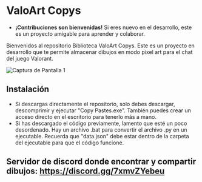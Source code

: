 # ValoArt Copys

- **¡Contribuciones son bienvenidas!** Si eres nuevo en el desarrollo, este es un proyecto amigable para aprender y colaborar.

Bienvenidos al repositorio Biblioteca ValoArt Copys. Este es un proyecto en desarrollo que te permite almacenar dibujos en modo pixel art para el chat del juego Valorant.

![Captura de Pantalla 1](https://github.com/VxwxV-SAN/biblioteca-de-copy-pastes/assets/143349085/f273c7de-8a93-4054-a460-3a027e8dd365)

## Instalación 
- Si descargas directamente el repositorio, solo debes descargar, descomprimir y ejecutar "Copy Pastes.exe". También puedes crear un acceso directo en el escritorio para tenerlo más a mano.
- Si has descargado el código previamente, lamento que esté un poco desordenado. Hay un archivo .bat para convertir el archivo .py en un ejecutable. Recuerda que "data.json" debe estar dentro de la carpeta del ejecutable para que el código funcione.

## Servidor de discord donde encontrar y compartir dibujos: https://discord.gg/7xmvZYebeu
